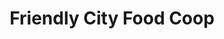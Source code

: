 ---
title: "Friendly City Food Coop"
url: /harrisonburg/friendly-city-food-coop/
shop: supermarket
---